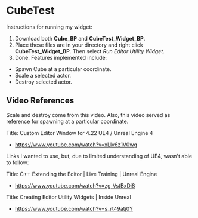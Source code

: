 # CubeTest

Instructions for running my widget:

1. Download both **Cube_BP** and **CubeTest_Widget_BP**.
2. Place these files are in your directory and right click **CubeTest_Widget_BP**. Then select *Run Editor Utility Widget*.
3. Done. Features implemented include:
 - Spawn Cube at a particular coordinate.
 - Scale a selected actor.
 - Destroy selected actor.


## Video References

Scale and destroy come from this video. Also, this video served as reference for spawning at a particular coordinate.

Title: Custom Editor Window for 4.22 UE4 / Unreal Engine 4

- https://www.youtube.com/watch?v=xLlv6z1V0wg

Links I wanted to use, but, due to limited understanding of UE4, wasn't able to follow:

Title: C++ Extending the Editor | Live Training | Unreal Engine

- https://www.youtube.com/watch?v=zg_VstBxDi8

Title: Creating Editor Utility Widgets | Inside Unreal

- https://www.youtube.com/watch?v=s_rt49atj0Y

